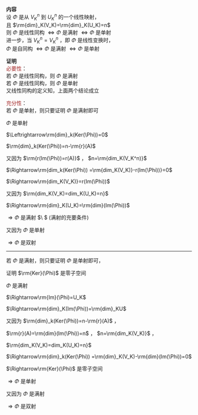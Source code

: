 **内容**  
设 $\Phi$ 是从 $V_K^n$ 到 $U_K^n$ 的一个线性映射，  
且 $\rm{dim}_K(V_K)=\rm{dim}_K(U_K)=n$   
则 $\Phi$ 是线性同构 $\Leftrightarrow\Phi$ 是满射 $\Leftrightarrow\Phi$ 是单射  
进一步，当 $V_K^n=V_K^n$ ，即 $\Phi$ 是线性变换时，  
 $\Phi$ 是自同构 $\Leftrightarrow\Phi$ 是满射 $\Leftrightarrow\Phi$ 是单射  
  
**证明**  
<font color=brown>必要性</font>：  
若 $\Phi$ 是线性同构，则 $\Phi$ 是满射  
若 $\Phi$ 是线性同构，则 $\Phi$ 是单射  
又线性同构的定义知，上面两个结论成立  
  
<font color=brown>充分性</font>：  
若 $\Phi$ 是单射，则只要证明 $\Phi$ 是满射即可  
  
 $\Phi$ 是单射  
  
 $\Leftrightarrow\rm{dim}_k(Ker(\Phi))=0$   
  
 $\rm{dim}_k(Ker(\Phi))=n-\rm{r}(A)$   
  
又因为  $\rm{r(Im(\Phi))=r(A)}$ ， $n=\rm{dim_K(V_K^n)}$   
  
 $\Rightarrow\rm{dim_k(Ker(\Phi))  
=\rm{dim_K(V_K)}-r(Im(\Phi))}=0$   
  
 $\Rightarrow\rm{dim_K(V_K)}=r(Im(\Phi))$   
  
又因为  $\rm{dim_K(V_K)=dim_K(U_K)=n}$   
  
 $\Rightarrow\rm{dim}_K(U_K)=\rm{dim}(Im(\Phi))$   
  
 $\Rightarrow\Phi$ 是满射 $\ $ (满射的充要条件)  
  
又因为 $\Phi$ 是单射  
  
 $\Rightarrow\Phi$ 是双射  
  
---  
  
若 $\Phi$ 是满射，则只要证明 $\Phi$ 是单射即可，  
  
证明 $\rm{Ker}(\Phi)$ 是零子空间  
  
 $\Phi$ 是满射  
  
 $\Rightarrow\rm{Im}(\Phi)=U_K$   
  
 $\Rightarrow\rm{dim}_K(Im(\Phi))=\rm{dim}_KU$   
  
又因为  $\rm{dim}_k(Ker(\Phi))=n-\rm{r}(A)$ ，  
  
 $\rm{r}(A)=\rm{dim}(Im(\Phi))=n$ ， $n=\rm{dim_K(V_K)}$ ，  
  
 $\rm{dim_K(V_K)=dim_K(U_K)=n}$   
  
 $\Rightarrow\rm{dim}_k(Ker(\Phi))  
=\rm{dim}_K(V_K)-\rm{dim}(Im(\Phi))=0$   
  
 $\Rightarrow\rm{Ker}(\Phi)$ 是零子空间  
  
 $\Rightarrow\Phi$ 是单射  
  
又因为 $\Phi$ 是满射  
  
 $\Rightarrow\Phi$ 是双射  
